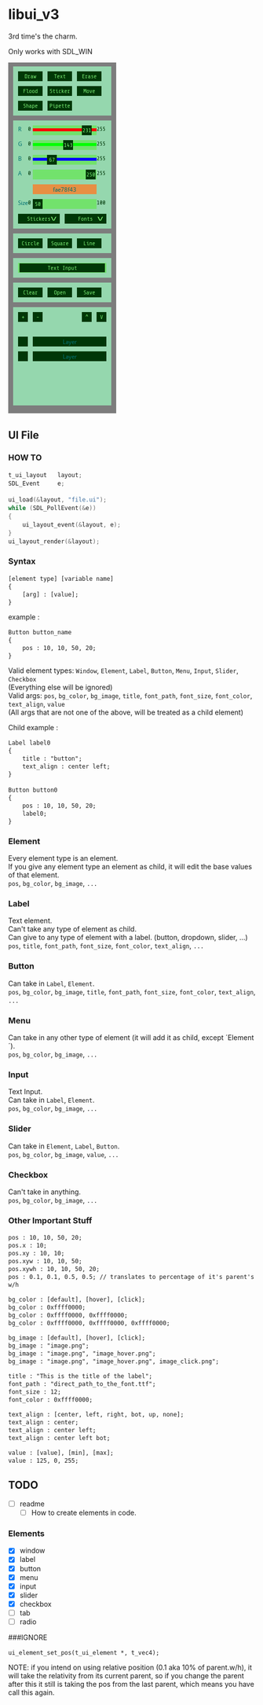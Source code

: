 # libui_v3
3rd time's the charm.

Only works with SDL_WIN

![alt text](https://github.com/J0NY97/libui_v3/blob/master/images/demo.PNG?raw=true)

## UI File
### HOW TO
```c
t_ui_layout   layout;
SDL_Event     e;

ui_load(&layout, "file.ui");
while (SDL_PollEvent(&e))
{
    ui_layout_event(&layout, e);
}
ui_layout_render(&layout);
```
### Syntax
```
[element type] [variable name]
{
    [arg] : [value];
}
```
example :
```
Button button_name
{
    pos : 10, 10, 50, 20;
}
```
Valid element types:
`Window`,
`Element`,
`Label`,
`Button`,
`Menu`,
`Input`,
`Slider`,
`Checkbox`  
(Everything else will be ignored)  
Valid args:
`pos`,
`bg_color`,
`bg_image`,
`title`,
`font_path`,
`font_size`,
`font_color`,
`text_align`,
`value`  
(All args that are not one of the above, will be treated as a child element)

Child example :
```
Label label0
{
    title : "button";
    text_align : center left;
}

Button button0
{
    pos : 10, 10, 50, 20;
    label0;
}
```
### Element
Every element type is an element.  
If you give any element type an element as child, it will edit the base values of that element.  
`pos`, `bg_color`, `bg_image`, `...`  
### Label
Text element.  
Can't take any type of element as child.  
Can give to any type of element with a label. (button, dropdown, slider, ...)  
`pos`, `title`, `font_path`, `font_size`, `font_color`, `text_align`, `...`  
### Button
Can take in `Label`, `Element`.  
`pos`, `bg_color`, `bg_image`, `title`, `font_path`, `font_size`, `font_color`, `text_align`, `...`  
### Menu
Can take in any other type of element (it will add it as child, except ´Element´).  
`pos`, `bg_color`, `bg_image`, `...`
### Input
Text Input.  
Can take in `Label`, `Element`.  
`pos`, `bg_color`, `bg_image`, `...`  
### Slider
Can take in `Element`, `Label`, `Button`.  
`pos`, `bg_color`, `bg_image`, `value`, `...`  
### Checkbox
Can't take in anything.  
`pos`, `bg_color`, `bg_image`, `...`  

### Other Important Stuff
```
pos : 10, 10, 50, 20;
pos.x : 10;
pos.xy : 10, 10;
pos.xyw : 10, 10, 50;
pos.xywh : 10, 10, 50, 20;
pos : 0.1, 0.1, 0.5, 0.5; // translates to percentage of it's parent's w/h
```
```
bg_color : [default], [hover], [click];
bg_color : 0xffff0000;
bg_color : 0xffff0000, 0xffff0000;
bg_color : 0xffff0000, 0xffff0000, 0xffff0000;
```
```
bg_image : [default], [hover], [click];
bg_image : "image.png";
bg_image : "image.png", "image_hover.png";
bg_image : "image.png", "image_hover.png", image_click.png";
```
```
title : "This is the title of the label";
font_path : "direct_path_to_the_font.ttf";
font_size : 12;
font_color : 0xffff0000;
```
```
text_align : [center, left, right, bot, up, none];
text_align : center;
text_align : center left;
text_align : center left bot;
```
```
value : [value], [min], [max];
value : 125, 0, 255;
```

## TODO
- [ ] readme
  - [ ] How to create elements in code.
### Elements
- [x] window
- [x] label
- [x] button
- [x] menu
- [x] input
- [x] slider
- [x] checkbox
- [ ] tab
- [ ] radio

###IGNORE
```
ui_element_set_pos(t_ui_element *, t_vec4);
```
NOTE: if you intend on using relative position (0.1 aka 10% of parent.w/h), it will take the relativity from its current parent, so if you change the parent after this it still is taking the pos from the last parent, which means you have call this again.

